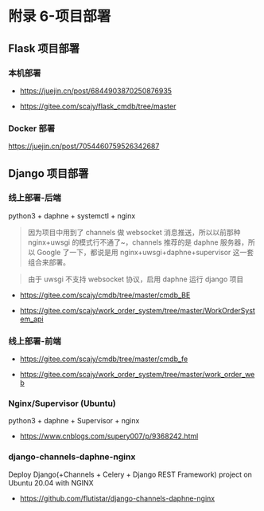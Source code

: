 # 附录 6-项目部署

## Flask 项目部署

### 本机部署

- https://juejin.cn/post/6844903870250876935

- https://gitee.com/scajy/flask_cmdb/tree/master

### Docker 部署

https://juejin.cn/post/7054460759526342687

## Django 项目部署

### 线上部署-后端

python3 + daphne + systemctl + nginx

> 因为项目中用到了 channels 做 websocket 消息推送，所以以前那种 nginx+uwsgi 的模式行不通了~，channels 推荐的是 daphne 服务器，所以 Google 了一下，都说是用 nginx+uwsgi+daphne+supervisor 这一套组合来部署。

> 由于 uwsgi 不支持 websocket 协议，启用 daphne 运行 django 项目

- https://gitee.com/scajy/cmdb/tree/master/cmdb_BE

- https://gitee.com/scajy/work_order_system/tree/master/WorkOrderSystem_api

### 线上部署-前端

- https://gitee.com/scajy/cmdb/tree/master/cmdb_fe

- https://gitee.com/scajy/work_order_system/tree/master/work_order_web

### Nginx/Supervisor (Ubuntu)

python3 + daphne + Supervisor + nginx

- https://www.cnblogs.com/supery007/p/9368242.html

### django-channels-daphne-nginx

Deploy Django(+Channels + Celery + Django REST Framework) project on Ubuntu 20.04 with NGINX

- https://github.com/flutistar/django-channels-daphne-nginx
